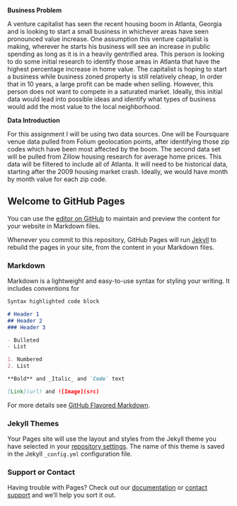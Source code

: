 

**Business Problem** 


  A venture capitalist has seen the recent housing boom in Atlanta, Georgia and is looking to start a small business in whichever areas have seen pronounced value increase. One assumption this venture capitalist is making, wherever he starts his business will see an increase in public spending as long as it is in a heavily gentrified area. This person is looking to do some initial research to identify those areas in Atlanta that have the highest percentage increase in home value. 
The capitalist is hoping to start a business while business zoned property is still relatively cheap, In order that in 10 years, a large profit can be made when selling. However, this person does not want to compete in a saturated market. Ideally, this initial data would lead into possible ideas and identify what types of business would add the most value to the local neighborhood. 

**Data Introduction**

For this assignment I will be using two data sources. One will be Foursquare venue data pulled from Folium geolocation points, after identifying those zip codes which have been most affected by the boom. The second data set will be pulled from Zillow housing research for average home prices. This data will be filtered to include all of Atlanta. It will need to be historical data, starting after the 2009 housing market crash. Ideally, we would have month by month value for each zip code. 





## Welcome to GitHub Pages

You can use the [editor on GitHub](https://github.com/cuomopeter/Coursera_Capstone-/edit/master/README.md) to maintain and preview the content for your website in Markdown files.

Whenever you commit to this repository, GitHub Pages will run [Jekyll](https://jekyllrb.com/) to rebuild the pages in your site, from the content in your Markdown files.

### Markdown

Markdown is a lightweight and easy-to-use syntax for styling your writing. It includes conventions for

```markdown
Syntax highlighted code block

# Header 1
## Header 2
### Header 3

- Bulleted
- List

1. Numbered
2. List

**Bold** and _Italic_ and `Code` text

[Link](url) and ![Image](src)
```

For more details see [GitHub Flavored Markdown](https://guides.github.com/features/mastering-markdown/).

### Jekyll Themes

Your Pages site will use the layout and styles from the Jekyll theme you have selected in your [repository settings](https://github.com/cuomopeter/Coursera_Capstone-/settings). The name of this theme is saved in the Jekyll `_config.yml` configuration file.

### Support or Contact

Having trouble with Pages? Check out our [documentation](https://help.github.com/categories/github-pages-basics/) or [contact support](https://github.com/contact) and we’ll help you sort it out.

